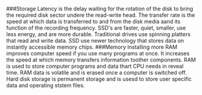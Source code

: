 ###Storage
Latency is the delay waiting for the rotation of the disk to bring the required disk sector undere
the read-write head. The transfer rate is the speed at which data is transferred to and from the disk media aand its function of the recording frequency.
SSD's are faster, quiet, smaller, use less energy, and are more durable. Traditional drives use spinning platters that read and write data. SSD use newer
technology that stores data on instantly accessible memory chips.
###Memory
Installing more RAM improves computer speed if you use many programs at once. It increases the speed at which memory transfers information toother components.
RAM is used to store computer programs and data thart CPU needs in reveal time. RAM data is volatile and is erased once a computer is switched off. Hard disk 
storage is permanent storage and is usesd to store user specific data and operating ststem files. 
